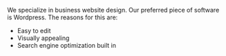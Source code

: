We specialize in business website design. Our preferred piece of software is Wordpress. The reasons for this are:

-   Easy to edit
-   Visually appealing
-   Search engine optimization built in
